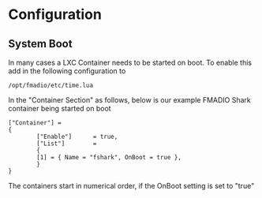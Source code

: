 # Configuration

## System Boot

In many cases a LXC Container needs to be started on boot. To enable this add in the following configuration to

```
/opt/fmadio/etc/time.lua
```

In the "Container Section" as follows, below is our example FMADIO Shark container being started on boot

```
["Container"] =
{
        ["Enable"]      = true,
        ["List"]        =
        {
        [1] = { Name = "fshark", OnBoot = true },
        }
}

```

The containers start in numerical order, if the OnBoot setting is set to "true"
